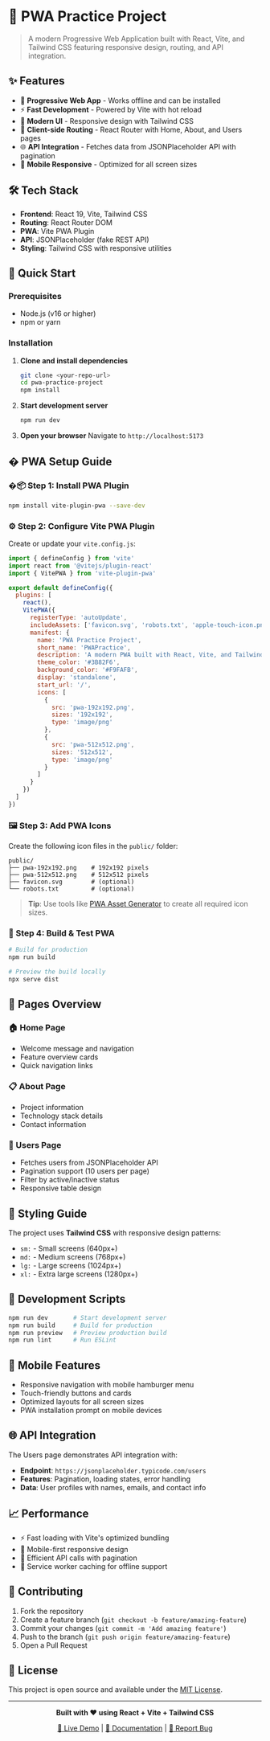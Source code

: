 # 🚀 PWA Practice Project

> A modern Progressive Web Application built with React, Vite, and Tailwind CSS featuring responsive design, routing, and API integration.

## ✨ Features

- 📱 **Progressive Web App** - Works offline and can be installed
- ⚡ **Fast Development** - Powered by Vite with hot reload
- 🎨 **Modern UI** - Responsive design with Tailwind CSS
- 🧭 **Client-side Routing** - React Router with Home, About, and Users pages
- 🌐 **API Integration** - Fetches data from JSONPlaceholder API with pagination
- 📱 **Mobile Responsive** - Optimized for all screen sizes

## 🛠️ Tech Stack

- **Frontend**: React 19, Vite, Tailwind CSS
- **Routing**: React Router DOM
- **PWA**: Vite PWA Plugin
- **API**: JSONPlaceholder (fake REST API)
- **Styling**: Tailwind CSS with responsive utilities

## 🚀 Quick Start

### Prerequisites
- Node.js (v16 or higher)
- npm or yarn

### Installation

1. **Clone and install dependencies**
   ```bash
   git clone <your-repo-url>
   cd pwa-practice-project
   npm install
   ```

2. **Start development server**
   ```bash
   npm run dev
   ```

3. **Open your browser**
   Navigate to `http://localhost:5173`

## � PWA Setup Guide

### �📦 Step 1: Install PWA Plugin

```bash
npm install vite-plugin-pwa --save-dev
```

### ⚙️ Step 2: Configure Vite PWA Plugin

Create or update your `vite.config.js`:

```javascript
import { defineConfig } from 'vite'
import react from '@vitejs/plugin-react'
import { VitePWA } from 'vite-plugin-pwa'

export default defineConfig({
  plugins: [
    react(),
    VitePWA({
      registerType: 'autoUpdate',
      includeAssets: ['favicon.svg', 'robots.txt', 'apple-touch-icon.png'],
      manifest: {
        name: 'PWA Practice Project',
        short_name: 'PWAPractice',
        description: 'A modern PWA built with React, Vite, and Tailwind CSS',
        theme_color: '#3B82F6',
        background_color: '#F9FAFB',
        display: 'standalone',
        start_url: '/',
        icons: [
          {
            src: 'pwa-192x192.png',
            sizes: '192x192',
            type: 'image/png'
          },
          {
            src: 'pwa-512x512.png',
            sizes: '512x512',
            type: 'image/png'
          }
        ]
      }
    })
  ]
})
```

### 🖼️ Step 3: Add PWA Icons

Create the following icon files in the `public/` folder:

```
public/
├── pwa-192x192.png    # 192x192 pixels
├── pwa-512x512.png    # 512x512 pixels
├── favicon.svg        # (optional)
└── robots.txt         # (optional)
```

> **Tip**: Use tools like [PWA Asset Generator](https://github.com/pwa-builder/pwa-starter/tree/main/docs) to create all required icon sizes.

### 🧪 Step 4: Build & Test PWA

```bash
# Build for production
npm run build

# Preview the build locally
npx serve dist
```

## 📄 Pages Overview

### 🏠 Home Page
- Welcome message and navigation
- Feature overview cards
- Quick navigation links

### 📋 About Page  
- Project information
- Technology stack details
- Contact information

### 👥 Users Page
- Fetches users from JSONPlaceholder API
- Pagination support (10 users per page)
- Filter by active/inactive status
- Responsive table design

## 🎨 Styling Guide

The project uses **Tailwind CSS** with responsive design patterns:

- `sm:` - Small screens (640px+)
- `md:` - Medium screens (768px+) 
- `lg:` - Large screens (1024px+)
- `xl:` - Extra large screens (1280px+)

## 🔧 Development Scripts

```bash
npm run dev       # Start development server
npm run build     # Build for production
npm run preview   # Preview production build
npm run lint      # Run ESLint
```

## 📱 Mobile Features

- Responsive navigation with mobile hamburger menu
- Touch-friendly buttons and cards
- Optimized layouts for all screen sizes
- PWA installation prompt on mobile devices

## 🌐 API Integration

The Users page demonstrates API integration with:
- **Endpoint**: `https://jsonplaceholder.typicode.com/users`
- **Features**: Pagination, loading states, error handling
- **Data**: User profiles with names, emails, and contact info

## 📈 Performance

- ⚡ Fast loading with Vite's optimized bundling
- 📱 Mobile-first responsive design
- 🔄 Efficient API calls with pagination
- 💾 Service worker caching for offline support

## 🤝 Contributing

1. Fork the repository
2. Create a feature branch (`git checkout -b feature/amazing-feature`)
3. Commit your changes (`git commit -m 'Add amazing feature'`)
4. Push to the branch (`git push origin feature/amazing-feature`)
5. Open a Pull Request

## 📝 License

This project is open source and available under the [MIT License](LICENSE).

---

<div align="center">
  
**Built with ❤️ using React + Vite + Tailwind CSS**

[🚀 Live Demo](#) | [📖 Documentation](#) | [🐛 Report Bug](#)

</div>
